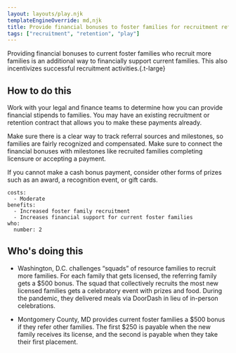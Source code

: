 ```yaml
---
layout: layouts/play.njk
templateEngineOverride: md,njk
title: Provide financial bonuses to foster families for recruitment referrals
tags: ["recruitment", "retention", "play"]
---
```


Providing financial bonuses to current foster families who recruit more families is an additional way to financially support current families. This also incentivizes successful recruitment activities.{.t-large}

## How to do this

Work with your legal and finance teams to determine how you can provide financial stipends to families. You may have an existing recruitment or retention contract that allows you to make these payments already.

Make sure there is a clear way to track referral sources and milestones, so families are fairly recognized and compensated. Make sure to connect the financial bonuses with milestones like recruited families completing licensure or accepting a payment.

If you cannot make a cash bonus payment, consider other forms of prizes such as an award, a recognition event, or gift cards.

    costs:
      - Moderate
    benefits:
      - Increased foster family recruitment
      - Increases financial support for current foster families
    who:
      number: 2

## Who's doing this

* Washington, D.C. challenges “squads” of resource families to recruit more families. For each family that gets licensed, the referring family gets a $500 bonus. The squad that collectively recruits the most new licensed families gets a celebratory event with prizes and food. During the pandemic, they delivered meals via DoorDash in lieu of in-person celebrations.

* Montgomery County, MD provides current foster families a $500 bonus if they refer other families. The first $250 is payable when the new family receives its license, and the second is payable when they take their first placement.